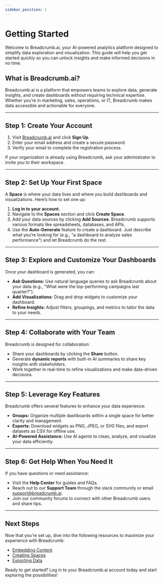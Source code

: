 ```yaml
---
sidebar_position: 1
---
```


# Getting Started

Welcome to Breadcrumb.ai, your AI-powered analytics platform designed to simplify data exploration and visualization. This guide will help you get started quickly so you can unlock insights and make informed decisions in no time.

## What is Breadcrumb.ai?

Breadcrumb.ai is a platform that empowers teams to explore data, generate insights, and create dashboards without requiring technical expertise. Whether you’re in marketing, sales, operations, or IT, Breadcrumb makes data accessible and actionable for everyone.

---

## Step 1: Create Your Account

1. Visit [Breadcrumb.ai](https://breadcrumb.ai) and click **Sign Up**.
2. Enter your email address and create a secure password.
3. Verify your email to complete the registration process.

If your organization is already using Breadcrumb, ask your administrator to invite you to their workspace.

---

## Step 2: Set Up Your First Space

A **Space** is where your data lives and where you build dashboards and visualizations. Here’s how to set one up:

1. **Log in to your account.**  
2. Navigate to the **Spaces** section and click **Create Space**.  
3. Add your data sources by clicking **Add Sources**. Breadcrumb supports various formats like spreadsheets, databases, and APIs.  
4. Use the **Auto-Generate** feature to create a dashboard. Just describe what you’re looking for (e.g., "a dashboard to analyze sales performance") and let Breadcrumb do the rest.

---

## Step 3: Explore and Customize Your Dashboards

Once your dashboard is generated, you can:  
- **Ask Questions:** Use natural language queries to ask Breadcrumb about your data (e.g., "What were the top-performing campaigns last quarter?").  
- **Add Visualizations:** Drag and drop widgets to customize your dashboard.  
- **Refine Insights:** Adjust filters, groupings, and metrics to tailor the data to your needs.

---

## Step 4: Collaborate with Your Team

Breadcrumb is designed for collaboration:  
- Share your dashboards by clicking the **Share** button.  
- Generate **dynamic reports** with built-in AI summaries to share key insights with stakeholders.  
- Work together in real-time to refine visualizations and make data-driven decisions.

---

## Step 5: Leverage Key Features

Breadcrumb offers several features to enhance your data experience:  
- **Groups:** Organize multiple dashboards within a single space for better clarity and management.  
- **Exports:** Download widgets as PNG, JPEG, or SVG files, and export datasets as CSV for offline use.  
- **AI-Powered Assistance:** Use AI agents to clean, analyze, and visualize your data efficiently.

---

## Step 6: Get Help When You Need It

If you have questions or need assistance:  
- Visit the **Help Center** for guides and FAQs.  
- Reach out to our **Support Team** through the slack community or email support@breadcrumb.ai.  
- Join our community forums to connect with other Breadcrumb users and share tips.

---

## Next Steps

Now that you’re set up, dive into the following resources to maximize your experience with Breadcrumb:  
- [Embedding Content](Share/embed)  
- [Creating Spaces](Spaces/Creating-Spaces/intro)  
- [Exporting Data](Share/exports)

Ready to get started? Log in to your Breadcrumb.ai account today and start exploring the possibilities!
